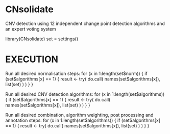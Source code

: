 CNsolidate
==========

CNV detection using 12 independent change point detection algorithms and an expert voting system

library(CNsolidate)
set = settings()

# EXECUTION

Run all desired normalisation steps:
for (x in 1:length(set$norm)) {
      if (set$algorithms[x] == 1) {
        result <- try( do.call( names(set$algorithms[x]), list(set) ) )
      }
}


Run all desired CNV detection algorithms:
for (x in 1:length(set$algorithms)) {
      if (set$algorithms[x] == 1) {
        result <- try( do.call( names(set$algorithms[x]), list(set) ) )
      }
}

Run all desired combination, algorithm weighting, post processing and annotation steps:
for (x in 1:length(set$algorithms)) {
      if (set$algorithms[x] == 1) {
        result <- try( do.call( names(set$algorithms[x]), list(set) ) )
      }
}


